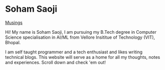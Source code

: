 # Soham Saoji
[Musings](https://sohamsaoji.github.io/blog)

Hi! My name is Soham Saoji, I am pursuing my B.Tech degree in Computer Science specialisation in AI/ML from Vellore Insititue of Technology (VIT), Bhopal.

I am self taught programmer and a tech enthusiast and likes writing technical blogs. This website will serve as a home for all my thoughts, notes and experiences. Scroll down and check 'em out!